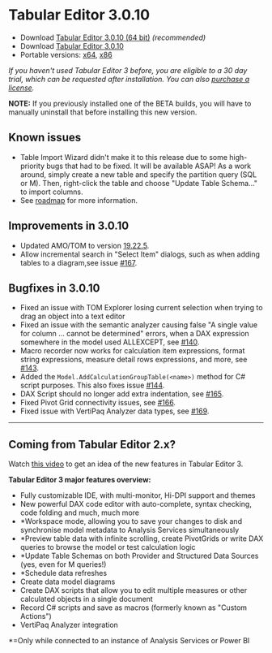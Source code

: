 # Tabular Editor 3.0.10

- Download [Tabular Editor 3.0.10 (64 bit)](https://cdn.tabulareditor.com/files/TabularEditor.3.0.10.x64.msi) *(recommended)*
- Download [Tabular Editor 3.0.10](https://cdn.tabulareditor.com/files/TabularEditor.3.0.10.x86.msi)
- Portable versions: [x64](https://cdn.tabulareditor.com/files/TabularEditor.3.0.10.x64.zip), [x86](https://cdn.tabulareditor.com/files/TabularEditor.3.0.10.x86.zip)

*If you haven't used Tabular Editor 3 before, you are eligible to a 30 day trial, which can be requested after installation. You can also [purchase a license](https://tabulareditor.com/#licensing).*

**NOTE:** If you previously installed one of the BETA builds, you will have to manually uninstall that before installing this new version.

## Known issues

- Table Import Wizard didn't make it to this release due to some high-priority bugs that had to be fixed. It will be available ASAP! As a work around, simply create a new table and specify the partition query (SQL or M). Then, right-click the table and choose "Update Table Schema..." to import columns.
- See [roadmap](https://github.com/TabularEditor/TabularEditor3/issues/12) for more information.

## Improvements in 3.0.10

- Updated AMO/TOM to version [19.22.5](https://www.nuget.org/packages/Microsoft.AnalysisServices.retail.amd64/).
- Allow incremental search in "Select Item" dialogs, such as when adding tables to a diagram,see issue [#167](https://github.com/TabularEditor/TabularEditor3/issues/167).

## Bugfixes in 3.0.10

- Fixed an issue with TOM Explorer losing current selection when trying to drag an object into a text editor
- Fixed an issue with the semantic analyzer causing false "A single value for column ... cannot be determined" errors, when a DAX expression somewhere in the model used ALLEXCEPT, see [#140](https://github.com/TabularEditor/TabularEditor3/issues/140).
- Macro recorder now works for calculation item expressions, format string expressions, measure detail rows expressions, and more, see [#143](https://github.com/TabularEditor/TabularEditor3/issues/143).
- Added the `Model.AddCalculationGroupTable(<name>)` method for C# script purposes. This also fixes issue [#144](https://github.com/TabularEditor/TabularEditor3/issues/144).
- DAX Script should no longer add extra indentation, see [#165](https://github.com/TabularEditor/TabularEditor3/issues/165).
- Fixed Pivot Grid connectivity issues, see [#166](https://github.com/TabularEditor/TabularEditor3/issues/166).
- Fixed issue with VertiPaq Analyzer data types, see [#169](https://github.com/TabularEditor/TabularEditor3/issues/169).

---
## Coming from Tabular Editor 2.x?

Watch [this video](https://www.youtube.com/watch?v=pt3DdcjfImY) to get an idea of the new features in Tabular Editor 3.

**Tabular Editor 3 major features overview:**
- Fully customizable IDE, with multi-monitor, Hi-DPI support and themes
- New powerful DAX code editor with auto-complete, syntax checking, code folding and much, much more
- *Workspace mode, allowing you to save your changes to disk and synchronise model metadata to Analysis Services simultaneously
- *Preview table data with infinite scrolling, create PivotGrids or write DAX queries to browse the model or test calculation logic
- *Update Table Schemas on both Provider and Structured Data Sources (yes, even for M queries!)
- *Schedule data refreshes
- Create data model diagrams
- Create DAX scripts that allow you to edit multiple measures or other calculated objects in a single document
- Record C# scripts and save as macros (formerly known as "Custom Actions")
- VertiPaq Analyzer integration

*=Only while connected to an instance of Analysis Services or Power BI
